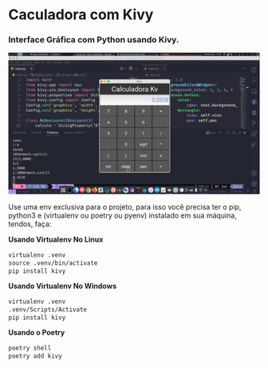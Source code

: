 # Caculadora com Kivy
### Interface Gráfica com Python usando Kivy.

![demo](./utils/demo.png)

Use uma env exclusiva para o projeto, para isso você precisa ter o pip, python3 e (virtualenv ou poetry ou pyenv) instalado em sua máquina, tendos, faça:

**Usando Virtualenv No Linux**
```
virtualenv .venv
source .venv/bin/activate
pip install kivy
```

**Usando Virtualenv No Windows**
```
virtualenv .venv
.venv/Scripts/Activate
pip install kivy
```

**Usando o Poetry**
```
poetry shell
poetry add kivy
```

